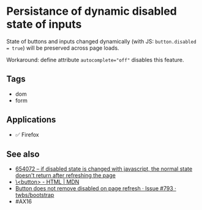 # Persistance of dynamic disabled state of inputs

State of buttons and inputs changed dynamically (with JS: `button.disabled = true`) will be preserved across page loads.

Workaround: define attribute `autocomplete="off"` disables this feature.

## Tags

-   dom
-   form

## Applications

-   ✅ Firefox

## See also

-   [654072 – if disabled state is changed with javascript, the normal state doesn't return after refreshing the page](https://bugzilla.mozilla.org/show_bug.cgi?id=654072)
-   [\\<button\> - HTML | MDN](https://developer.mozilla.org/en-US/docs/Web/HTML/Element/Button#Notes)
- [Button does not remove disabled on page refresh · Issue #793 · twbs/bootstrap](https://github.com/twbs/bootstrap/issues/793)
- #AX16
